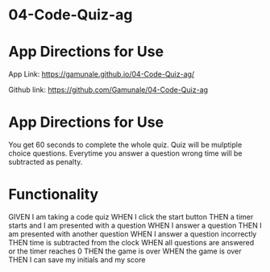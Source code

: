 # 04-Code-Quiz-ag

# App Directions for Use
App Link: https://gamunale.github.io/04-Code-Quiz-ag/

Github link: https://github.com/Gamunale/04-Code-Quiz-ag

# App Directions for Use
You get 60 seconds to complete the whole quiz. Quiz will be mulptiple choice questions. Everytime you answer a question wrong time will be subtracted as penalty.



# Functionality
GIVEN I am taking a code quiz
WHEN I click the start button
THEN a timer starts and I am presented with a question
WHEN I answer a question
THEN I am presented with another question
WHEN I answer a question incorrectly
THEN time is subtracted from the clock
WHEN all questions are answered or the timer reaches 0
THEN the game is over
WHEN the game is over
THEN I can save my initials and my score
